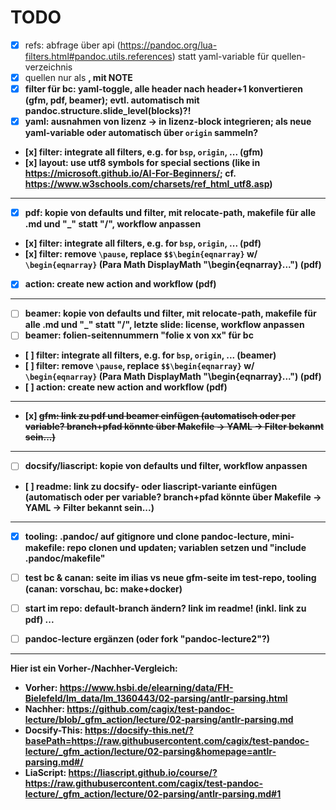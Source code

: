 # TODO

- [x] refs: abfrage über api (https://pandoc.org/lua-filters.html#pandoc.utils.references) statt yaml-variable für quellen-verzeichnis
- [x] quellen nur als <strong>, mit NOTE
- [x] filter für bc: yaml-toggle, alle header nach header+1 konvertieren (gfm, pdf, beamer); evtl. automatisch mit pandoc.structure.slide_level(blocks)?!
- [x] yaml: ausnahmen von lizenz -> in lizenz-block integrieren; als neue yaml-variable oder automatisch über `origin` sammeln?
- [x] filter: integrate all filters, e.g. for `bsp`, `origin`, ... (gfm)
- [x] layout: use utf8 symbols for special sections (like in https://microsoft.github.io/AI-For-Beginners/; cf. https://www.w3schools.com/charsets/ref_html_utf8.asp)

---

- [x] pdf: kopie von defaults und filter, mit relocate-path, makefile für alle .md und "_" statt "/", workflow anpassen
- [x] filter: integrate all filters, e.g. for `bsp`, `origin`, ... (pdf)
- [x] filter: remove `\pause`, replace `$$\begin{eqnarray}` w/ `\begin{eqnarray}` (Para Math DisplayMath "\\begin{eqnarray}...") (pdf)
- [x] action: create new action and workflow (pdf)

---

- [ ] beamer: kopie von defaults und filter, mit relocate-path, makefile für alle .md und "_" statt "/", letzte slide: license, workflow anpassen
- [ ] beamer: folien-seitennummern "folie x von xx" für bc
- [ ] filter: integrate all filters, e.g. for `bsp`, `origin`, ... (beamer)
- [ ] filter: remove `\pause`, replace `$$\begin{eqnarray}` w/ `\begin{eqnarray}` (Para Math DisplayMath "\\begin{eqnarray}...") (pdf)
- [ ] action: create new action and workflow (pdf)

---

- [x] ~~gfm: link zu pdf und beamer einfügen (automatisch oder per variable? branch+pfad könnte über Makefile -> YAML -> Filter bekannt sein...)~~

---

- [ ] docsify/liascript: kopie von defaults und filter, workflow anpassen

- [ ] readme: link zu docsify- oder liascript-variante einfügen (automatisch oder per variable? branch+pfad könnte über Makefile -> YAML -> Filter bekannt sein...)

---

- [x] tooling: .pandoc/ auf gitignore und clone pandoc-lecture, mini-makefile: repo clonen und updaten; variablen setzen und "include .pandoc/makefile"

- [ ] test bc & canan: seite im ilias vs neue gfm-seite im test-repo, tooling (canan: vorschau, bc: make+docker)

- [ ] start im repo: default-branch ändern? link im readme! (inkl. link zu pdf) ...

- [ ] pandoc-lecture ergänzen (oder fork "pandoc-lecture2"?)


---

Hier ist ein Vorher-/Nachher-Vergleich:

- **Vorher**: https://www.hsbi.de/elearning/data/FH-Bielefeld/lm_data/lm_1360443/02-parsing/antlr-parsing.html
- **Nachher**: https://github.com/cagix/test-pandoc-lecture/blob/_gfm_action/lecture/02-parsing/antlr-parsing.md
- **Docsify-This**: https://docsify-this.net/?basePath=https://raw.githubusercontent.com/cagix/test-pandoc-lecture/_gfm_action/lecture/02-parsing&homepage=antlr-parsing.md#/
- **LiaScript**: https://liascript.github.io/course/?https://raw.githubusercontent.com/cagix/test-pandoc-lecture/_gfm_action/lecture/02-parsing/antlr-parsing.md#1

